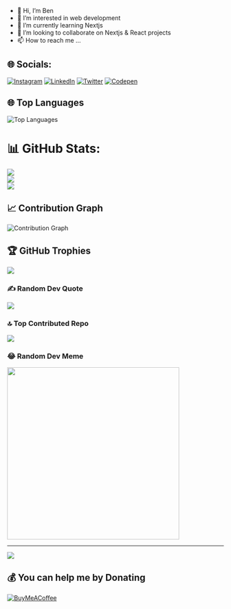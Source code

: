 - 👋 Hi, I’m Ben
- 👀 I’m interested in web development
- 🌱 I’m currently learning Nextjs
- 💞️ I’m looking to collaborate on Nextjs & React projects
- 📫 How to reach me ...

<!---
ndalo-ben/ndalo-ben is a ✨ special ✨ repository because its `README.md` (this file) appears on your GitHub profile.
You can click the Preview link to take a look at your changes.
--->



## 🌐 Socials:
[![Instagram](https://img.shields.io/badge/Instagram-%23E4405F.svg?logo=Instagram&logoColor=white)](https://www.instagram.com/techwolf_dev/) [![LinkedIn](https://img.shields.io/badge/LinkedIn-%230077B5.svg?logo=linkedin&logoColor=white)](https://www.linkedin.com/in/benard-ouma-0191281b7/) [![Twitter](https://img.shields.io/badge/Twitter-%231DA1F2.svg?logo=Twitter&logoColor=white)](https://twitter.com/techwolf_dev) [![Codepen](https://img.shields.io/badge/Codepen-000000?style=for-the-badge&logo=codepen&logoColor=white)](https://codepen.io/ndaloBen) 

<!-- Top Languages -->
## 🌐 Top Languages

![Top Languages](https://github-readme-stats.vercel.app/api/top-langs/?username=ndalo-ben&layout=compact&theme=dark)
# 📊 GitHub Stats:
![](https://github-readme-stats.vercel.app/api?username=ndalo-ben&theme=tokyonight&hide_border=false&include_all_commits=true&count_private=true)<br/>
![](https://github-readme-streak-stats.herokuapp.com/?user=ndalo-ben&theme=tokyonight&hide_border=false)<br/>
![](https://github-readme-stats.vercel.app/api/top-langs/?username=ndalo-ben&theme=tokyonight&hide_border=false&include_all_commits=true&count_private=true&layout=compact)

<!-- Contribution Graph -->
## 📈 Contribution Graph

![Contribution Graph](https://activity-graph.herokuapp.com/graph?username=ndalo-ben&theme=github)


## 🏆 GitHub Trophies
![](https://github-profile-trophy.vercel.app/?username=ndalo-ben&theme=radical&no-frame=false&no-bg=false&margin-w=4)

### ✍️ Random Dev Quote
![](https://quotes-github-readme.vercel.app/api?type=horizontal&theme=radical)

### 🔝 Top Contributed Repo
![](https://github-contributor-stats.vercel.app/api?username=ndalo-ben&limit=5&theme=dark&combine_all_yearly_contributions=true)

### 😂 Random Dev Meme
<img src='https://randommeme-five.vercel.app/' style="height: 400px;"/>

---
[![](https://visitcount.itsvg.in/api?id=ndalo-ben&icon=0&color=0)](https://visitcount.itsvg.in)

  ## 💰 You can help me by Donating
  [![BuyMeACoffee](https://img.shields.io/badge/Buy%20Me%20a%20Coffee-ffdd00?style=for-the-badge&logo=buy-me-a-coffee&logoColor=black)](https://www.buymeacoffee.com/ndaloben8l) 

  
<!-- Proudly created with GPRM ( https://gprm.itsvg.in ) --> 
